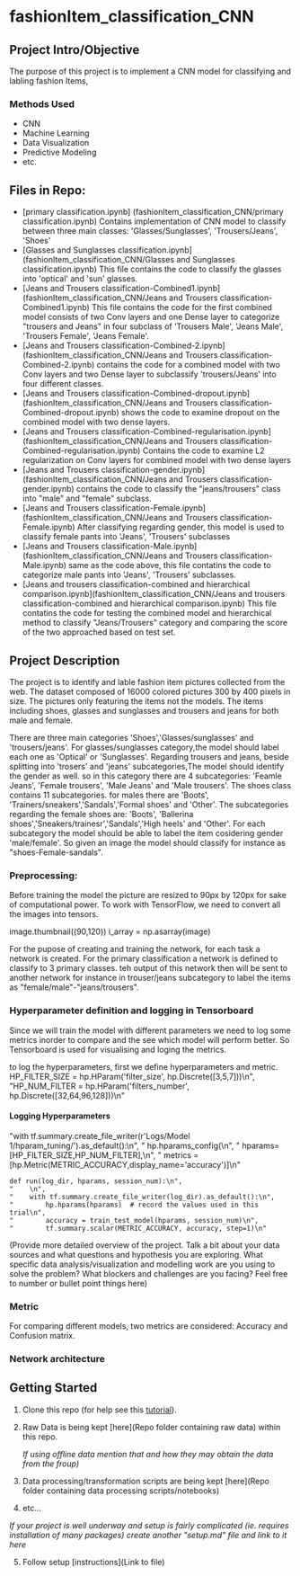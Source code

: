 # fashionItem_classification_CNN


## Project Intro/Objective
The purpose of this project is to implement a CNN model for classifying and labling fashion Items,

### Methods Used
* CNN
* Machine Learning
* Data Visualization
* Predictive Modeling
* etc.


## Files in Repo:
* [primary classification.ipynb] (fashionItem_classification_CNN/primary classification.ipynb) Contains implementation of CNN model to classify between three main classes: 'Glasses/Sunglasses', 'Trousers/Jeans', 'Shoes'
* [Glasses and Sunglasses classification.ipynb] (fashionItem_classification_CNN/Glasses and Sunglasses classification.ipynb) This file contains the code to classify the glasses into 'optical' and 'sun' glasses.
* [Jeans and Trousers classification-Combined1.ipynb](fashionItem_classification_CNN/Jeans and Trousers classification-Combined1.ipynb) This file contains the code for the first combined model consists of two Conv layers and one Dense layer to categorize "trousers and Jeans" in four subclass of 'Trousers Male', 'Jeans Male', 'Trousers Female', 'Jeans Female'.
* [Jeans and Trousers classification-Combined-2.ipynb](fashionItem_classification_CNN/Jeans and Trousers classification-Combined-2.ipynb) contains the code for a combined model with two Conv layers and two Dense layer to subclassify 'trousers/Jeans' into four different classes.
* [Jeans and Trousers classification-Combined-dropout.ipynb](fashionItem_classification_CNN/Jeans and Trousers classification-Combined-dropout.ipynb) shows the code to examine dropout on the combined model with two dense layers.
* [Jeans and Trousers classification-Combined-regularisation.ipynb](fashionItem_classification_CNN/Jeans and Trousers classification-Combined-regularisation.ipynb) Contains the code to examine L2 regularization on Conv layers for combined model with two dense layers
* [Jeans and Trousers classification-gender.ipynb](fashionItem_classification_CNN/Jeans and Trousers classification-gender.ipynb) contains the code to classify the "jeans/trousers" class into "male" and "female" subclass.
* [Jeans and Trousers classification-Female.ipynb](fashionItem_classification_CNN/Jeans and Trousers classification-Female.ipynb) After classifying regarding gender, this model is used to classify female pants into 'Jeans', 'Trousers' subclasses
* [Jeans and Trousers classification-Male.ipynb](fashionItem_classification_CNN/Jeans and Trousers classification-Male.ipynb) same as the code above, this file contatins the code to categorize male pants into 'Jeans', 'Trousers' subclasses.
* [Jeans and trousers classification-combined and hierarchical comparison.ipynb](fashionItem_classification_CNN/Jeans and trousers classification-combined and hierarchical comparison.ipynb) This file contatins the code for testing the combined model and hierarchical method to classify "Jeans/Trousers" category and comparing the score of the two approached based on test set.


## Project Description
The project is to  identify and lable fashion item pictures collected from the web. The dataset composed of 16000 colored pictures 300 by 400 pixels in size. The pictures only featuring the items not the models. The items including shoes, glasses and sunglasses and trousers and jeans for both male and female.

There are three main categories 'Shoes','Glasses/sunglasses' and 'trousers/jeans'. For glasses/sunglasses category,the model should label each one as 'Optical' or 'Sunglasses'. Regarding trousers and jeans, beside splitting into 'trosers' and 'jeans' subcategories,The model should identify the gender as well. so in this category there are 4 subcategories: 'Feamle Jeans', 'Female trousers', 'Male Jeans' and 'Male trousers'. The shoes class contains 11 subcategories. for males there are 'Boots', 'Trainers/sneakers','Sandals','Formal shoes' and 'Other'. The subcategories regarding the female shoes are: 'Boots', 'Ballerina shoes','Sneakers/trainesr','Sandals','High heels' and 'Other'. For each subcategory the model should be able to label the item cosidering gender 'male/female'. So given an image the model should classify for instance as "shoes-Female-sandals". 

### Preprocessing:
Before training the model the picture are resized to 90px by 120px for sake of computational power. To work with TensorFlow, we need to convert all the images into tensors.

image.thumbnail((90,120))
i_array = np.asarray(image)


For the pupose of creating and training the network, for each task a network is created. For the primary classification a network is defined to classify to 3 primary classes. teh output of this network then will be sent to another network for instance in trouser/jeans subcategory to label the items as "female/male"-"jeans/trousers".

### Hyperparameter definition and logging in Tensorboard
Since we will train the model with different parameters we need to log some metrics inorder to compare and the see which model will perform better. So Tensorboard is used for visualising and loging the metrics.


to log the hyperparameters, first we define hyperparameters and metric.
HP_FILTER_SIZE = hp.HParam('filter_size', hp.Discrete([3,5,7]))\n",
    "HP_NUM_FILTER = hp.HParam('filters_number', hp.Discrete([32,64,96,128]))\n"
#### Logging Hyperparameters   
"with tf.summary.create_file_writer(r'Logs/Model 1/hparam_tuning/').as_default():\n",
    "    hp.hparams_config(\n",
    "        hparams= [HP_FILTER_SIZE,HP_NUM_FILTER],\n",
    "        metrics = [hp.Metric(METRIC_ACCURACY,display_name='accuracy')]\n"
    
    def run(log_dir, hparams, session_num):\n",
    "    \n",
    "    with tf.summary.create_file_writer(log_dir).as_default():\n",
    "        hp.hparams(hparams)  # record the values used in this trial\n",
    "        accuracy = train_test_model(hparams, session_num)\n",
    "        tf.summary.scalar(METRIC_ACCURACY, accuracy, step=1)\n"
   
(Provide more detailed overview of the project.  Talk a bit about your data sources and what questions and hypothesis you are exploring. What specific data analysis/visualization and modelling work are you using to solve the problem? What blockers and challenges are you facing?  Feel free to number or bullet point things here)

### Metric
For comparing different models, two metrics are considered: Accuracy and Confusion matrix.

### Network architecture



## Getting Started

1. Clone this repo (for help see this [tutorial](https://help.github.com/articles/cloning-a-repository/)).
2. Raw Data is being kept [here](Repo folder containing raw data) within this repo.

    *If using offline data mention that and how they may obtain the data from the froup)*
    
3. Data processing/transformation scripts are being kept [here](Repo folder containing data processing scripts/notebooks)
4. etc...

*If your project is well underway and setup is fairly complicated (ie. requires installation of many packages) create another "setup.md" file and link to it here*  

5. Follow setup [instructions](Link to file)




